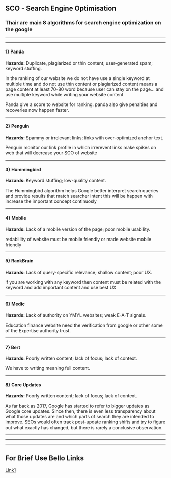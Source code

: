 <h2>SCO - Search Engine Optimisation </h2>
<h3>Thair are main 8 algorithms for search engine optimization on the google </h3>
<hr>
<hr>

<h4>1} Panda </h4>
<p><strong>Hazards: </strong> Duplicate, plagiarized or thin content; user-generated spam; keyword stuffing.</p>
<p>In the ranking of our website we do not have use a single keyword at multiple time and do not use thin content or plagiarized content means a page content at least 70-80 word because user can stay on the page... and use multiple keyword while writing your website content</p>
<p>Panda give a score to website for ranking. panda also give penalties and recoveries now happen faster.</p>

<hr>
<h4>2} Penguin </h4>
<p><strong>Hazards: </strong> Spammy or irrelevant links; links with over-optimized anchor text.</p>
<p>Penguin monitor our link profile in which irrerevent links make spikes on web that will decrease your SCO of website</p>
<hr>
<h4>3} Hummingbird </h4>
<p><strong>Hazards: </strong> Keyword stuffing; low-quality content.</p>
<p>The Hummingbird algorithm helps Google better interpret search queries and provide results that match searcher intent this will be happen with increase the important concept continuosly </p>
<hr>

<h4>4} Mobile </h4>
<p><strong>Hazards: </strong> Lack of a mobile version of the page; poor mobile usability.
</p>
<p>redablility of website must be mobile friendly or made website mobile friendly </p> 

<hr>

<h4>5} RankBrain </h4>
<p><strong>Hazards: </strong> Lack of query-specific relevance; shallow content; poor UX. </p>
<p>if you are working with any keyword then content must be related with the keyword and add important content and use best UX </p>
<hr>
<h4>6} Medic </h4>
<p><strong>Hazards: </strong>  Lack of authority on YMYL websites; weak E-A-T signals. </p>
<p>Education finance website need the verification from google or other some of the Expertise authority trust. </p>
<hr>
<h4>7} Bert </h4>
<p><strong>Hazards: </strong>  Poorly written content; lack of focus; lack of context. </p>
<p>We have to writing meaning full content. </p>

<hr>
<h4>8} Core Updates </h4>
<p><strong>Hazards: </strong>  Poorly written content; lack of focus; lack of context. </p>
<p>As far back as 2017, Google has started to refer to bigger updates as Google core updates. Since then, there is even less transparency about what those updates are and which parts of search they are intended to improve. SEOs would often track post-update ranking shifts and try to figure out what exactly has changed, but there is rarely a conclusive observation.  </p>

<hr><hr><hr>
<h2>For Brief Use Bello Links </h2>
<a href="https://searchengineland.com/8-major-google-algorithm-updates-explained-282627">Link1</a>

